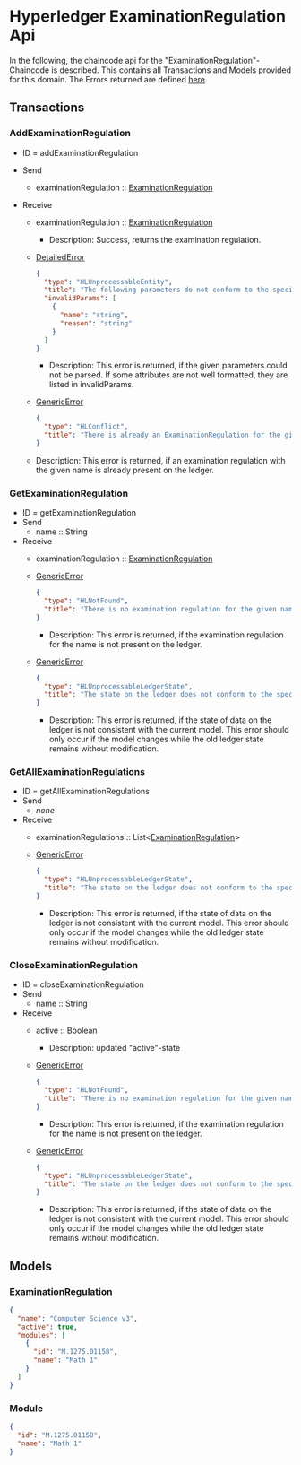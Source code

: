 # Hyperledger ExaminationRegulation Api

In the following, the chaincode api for the "ExaminationRegulation"-Chaincode is described.
This contains all Transactions and Models provided for this domain.
The Errors returned are defined [here](errors.md#Errors).

## Transactions

### AddExaminationRegulation
- ID = addExaminationRegulation
- Send
    - examinationRegulation :: [ExaminationRegulation](#ExaminationRegulation)

- Receive
    - examinationRegulation :: [ExaminationRegulation](#ExaminationRegulation)
      -  Description: Success, returns the examination regulation.

    - [DetailedError](errors.md#DetailedError) 
      ```json
      {
        "type": "HLUnprocessableEntity",
        "title": "The following parameters do not conform to the specified format",
        "invalidParams": [
          {
            "name": "string",
            "reason": "string"
          }
        ]
      }
      ```
       - Description: This error is returned, if the given parameters could not be parsed. If some attributes are not well formatted, they are listed in invalidParams.
       
    - [GenericError](errors.md#GenericError) 
      ```json
      {
        "type": "HLConflict",
        "title": "There is already an ExaminationRegulation for the given name",
      }
      ```
    - Description: This error is returned, if an examination regulation with the given name is already present on the ledger.
  

### GetExaminationRegulation
- ID = getExaminationRegulation
- Send
    - name :: String
- Receive
    - examinationRegulation :: [ExaminationRegulation](#ExaminationRegulation)

    - [GenericError](errors.md#GenericError) 
      ```json
      {
        "type": "HLNotFound",
        "title": "There is no examination regulation for the given name"
      }
      ```
      - Description: This error is returned, if the examination regulation for the name is not present on the ledger.
    - [GenericError](errors.md#GenericError) 
      ```json
      {
        "type": "HLUnprocessableLedgerState",
        "title": "The state on the ledger does not conform to the specified format"
      }
      ```
      - Description: This error is returned, if the state of data on the ledger is not consistent with the current model. This error should only occur if the model changes while the old ledger state remains without modification.


### GetAllExaminationRegulations
- ID = getAllExaminationRegulations
- Send
    - *none*
- Receive
    - examinationRegulations :: List\<[ExaminationRegulation](#ExaminationRegulation)\>

    - [GenericError](errors.md#GenericError) 
      ```json
      {
        "type": "HLUnprocessableLedgerState",
        "title": "The state on the ledger does not conform to the specified format"
      }
      ```
      - Description: This error is returned, if the state of data on the ledger is not consistent with the current model. This error should only occur if the model changes while the old ledger state remains without modification.

### CloseExaminationRegulation
- ID = closeExaminationRegulation
- Send
    - name :: String
- Receive
    - active :: Boolean
      - Description: updated "active"-state
      
    - [GenericError](errors.md#GenericError) 
      ```json
      {
        "type": "HLNotFound",
        "title": "There is no examination regulation for the given name"
      }
      ```
      - Description: This error is returned, if the examination regulation for the name is not present on the ledger.
    - [GenericError](errors.md#GenericError) 
      ```json
      {
        "type": "HLUnprocessableLedgerState",
        "title": "The state on the ledger does not conform to the specified format"
      }
      ```
      - Description: This error is returned, if the state of data on the ledger is not consistent with the current model. This error should only occur if the model changes while the old ledger state remains without modification.

## <a id="Models" />Models

### <a id="ExaminationRegulation">ExaminationRegulation
```json
{
  "name": "Computer Science v3",
  "active": true,
  "modules": [
    {
      "id": "M.1275.01158",
      "name": "Math 1"
    }
  ]
}
```

### <a id="Module">Module
```json
{
  "id": "M.1275.01158",
  "name": "Math 1"
}
```